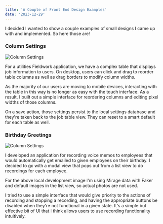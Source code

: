 ```yaml
---
title: 'A Couple of Front End Design Examples'
date: '2023-12-29'
---
```


I decided I wanted to show a couple examples of small designs I came up with and implemented. So here those are!

### Column Settings

![Column Settings](/images/column_settings.png 'Column Settings')

For a utilities Fieldwork application, we have a complex table that displays job information to users. On desktop, users can click and drag to reorder table columns as well as drag borders to modify column widths.

As the majority of our users are moving to mobile devices, interacting with the table in this way is no longer as easy with the touch interface. As a result, I built out a simple interface for reordering columns and editing pixel widths of those columns.

On a save action, those settings persist to the local settings database and they're taken back to the job table view. They can reset to a smart default for each table as well.

### Birthday Greetings

![Column Settings](/images/birthday_greetings_record.png 'Birthday Greetings Record')

I developed an application for recording voice memos to employees that would automatically get emailed to given employees on their birthday. I decided to go with a modal view that pops out from a list view to do recordings for each employee.

For the above local development image I'm using Mirage data with Faker and default images in the list view, so actual photos are not used.

I tried to use a simple interface that would give priority to the actions of recording and stopping a recording, and having the appropriate buttons be disabled when they're not functional in a given state. It's a simple but effective bit of UI that I think allows users to use recording functionality intuitively.

